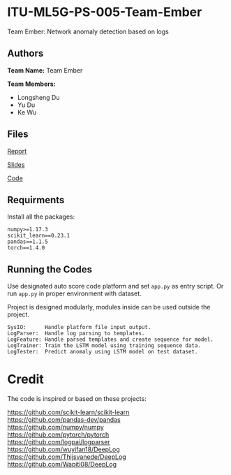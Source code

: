 # ITU-ML5G-PS-005-Team-Ember

Team Ember: Network anomaly detection based on logs 

## Authors

**Team Name:** Team Ember

**Team Members:**
- Longsheng Du
- Yu Du
- Ke Wu

## Files

[Report](Network%20Anomaly%20Detection%20Based%20on%20Logs.pdf)

[Slides](Network%20Anomaly%20Detection%20Based%20on%20Logs.pptx.pdf)

[Code](project)

## Requirments

Install all the packages:

```
numpy>=1.17.3
scikit_learn==0.23.1
pandas==1.1.5
torch==1.4.0
```

## Running the Codes

Use designated auto score code platform and set `app.py` as entry script. Or run `app.py` in proper environment with dataset.

Project is designed modularly, modules inside can be used outside the project.

```
SysIO:      Handle platform file input output.
LogParser:  Handle log parsing to templates.
LogFeature: Handle parsed templates and create sequence for model.
LogTrainer: Train the LSTM model using training sequence data.
LogTester:  Predict anomaly using LSTM model on test dataset.
```

# Credit

The code is inspired or based on these projects:

https://github.com/scikit-learn/scikit-learn  
https://github.com/pandas-dev/pandas  
https://github.com/numpy/numpy  
https://github.com/pytorch/pytorch  
https://github.com/logpai/logparser  
https://github.com/wuyifan18/DeepLog  
https://github.com/Thijsvanede/DeepLog  
https://github.com/Wapiti08/DeepLog  
